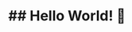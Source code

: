 <h1> ## Hello World! 👋
</h1>  
<!--  
**FS-MyCodePath/FS-MyCodePath** is a ✨ _special_ ✨ repository because its `README.md` (this file) appears on your GitHub profile. 

<img source= "images/svg/github.svg">

<svg xmlns="http://www.w3.org/2000/svg"
aria-label="GitHub" role="img"
viewBox="0 0 512 512"><rect
width="512" height="512"
viewBox="0 0 512 512"><path
d="m0 0H512V512H0"

Here are some ideas to get you started:  

- 🔭 I’m currently working on ...  
- 🌱 I’m currently learning ...  
- 👯 I’m looking to collaborate on ...  
- 🤔 I’m looking for help with ...  
- 💬 Ask me about ...  
- 📫 How to reach me: ...  
- 😄 Pronouns: ...  
- ⚡ Fun fact: ...  
-->
